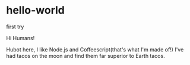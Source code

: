 # hello-world
first try

Hi Humans!

Hubot here, I like Node.js and Coffeescript(that's what I'm made of!)
I've had tacos on the moon and find them far superior to Earth tacos.
